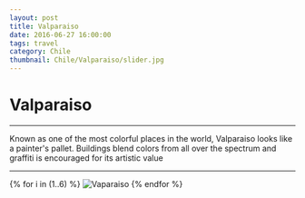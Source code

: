 ```yaml
---
layout: post
title: Valparaiso
date: 2016-06-27 16:00:00
tags: travel
category: Chile
thumbnail: Chile/Valparaiso/slider.jpg
---
```



# Valparaiso

---

Known as one of the most colorful places in the world, Valparaiso looks like a painter's pallet. Buildings blend colors from all over the spectrum and graffiti is encouraged for its artistic value

---

{% for i in (1..6) %}
![Vaparaiso](/assets/img/travel/Chile/Valparaiso/Valparaiso-{{i}}.JPG)
{% endfor %}
